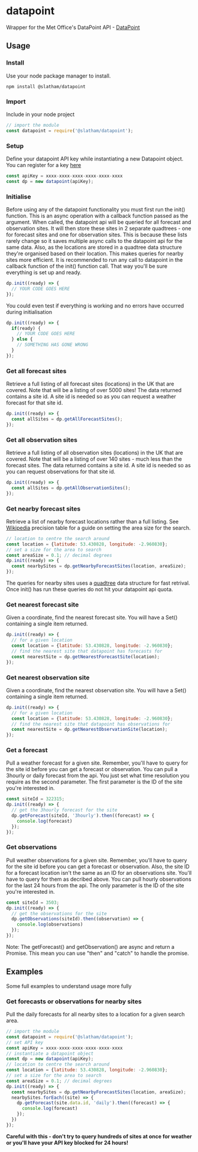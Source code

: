 # datapoint
Wrapper for the Met Office's DataPoint API - [DataPoint](https://www.metoffice.gov.uk/datapoint)

## Usage

### Install
Use your node package manager to install.
```
npm install @slatham/datapoint
```

### Import
Include in your node project
```javascript
// import the module
const datapoint = require('@slatham/datapoint');
```
### Setup
Define your datapoint API key while instantiating a new Datapoint object.  You can register for a key [here](https://register.metoffice.gov.uk/WaveRegistrationClient/public/register.do?service=datapoint)
```javascript
const apiKey = xxxx-xxxx-xxxx-xxxx-xxxx-xxxx
const dp = new datapoint(apiKey);
```

### Initialise
Before using any of the datapoint functionality you must first run the init() function.  This is an async operation with a callback function passed as the argument.  When called, the datapoint api will be queried for all forecast and observation sites.  It will then store these sites in 2 separate quadtrees - one for forecast sites and one for observation sites.  This is because these lists rarely change so it saves multiple async calls to the datapoint api for the same data.  Also, as the locations are stored in a quadtree data structure they're organised based on their location.  This makes queries for nearby sites more efficient.  It is recommended to run any call to datapoint in the callback function of the init() function call.  That way you'll be sure everything is set up and ready. 
```javascript
dp.init((ready) => {
  // YOUR CODE GOES HERE
});
```
You could even test if everything is working and no errors have occurred during initialisation
```javascript
dp.init((ready) => {
  if(ready) {
    // YOUR CODE GOES HERE
  } else {
    // SOMETHING HAS GONE WRONG
  }
});
````

### Get all forecast sites
Retrieve a full listing of all forecast sites (locations) in the UK that are covered.  Note that will be a listing of over 5000 sites!  The data returned contains a site id.  A site id is needed so as you can request a weather forecast for that site id.
```javascript
dp.init((ready) => {
  const allSites = dp.getAllForecastSites();
});
```
### Get all observation sites
Retrieve a full listing of all observation sites (locations) in the UK that are covered.  Note that will be a listing of over 140 sites - much less than the forecast sites.  The data returned contains a site id.  A site id is needed so as you can request observations for that site id.
```javascript
dp.init((ready) => {
  const allSites = dp.getAllObservationSites();
});
```

### Get nearby forecast sites
Retrieve a list of nearby forecast locations rather than a full listing.  See [Wikipedia](https://en.wikipedia.org/wiki/Decimal_degrees) precision table for a guide on setting the area size for the search.
```javascript
// location to centre the search around
const location = {latitude: 53.430828, longitude: -2.960830};
// set a size for the area to search
const areaSize = 0.1; // decimal degrees
dp.init((ready) => {
  const nearbySites = dp.getNearbyForecastSites(location, areaSize);
});
```
The queries for nearby sites uses a [quadtree](https://github.com/slatham/quadtree) data structure for fast retrival.  Once init() has run these queries do not hit your datapoint api quota.

### Get nearest forecast site
Given a coordinate, find the nearest forecast site.  You will have a Set() containing a single item returned.
```javascript
dp.init((ready) => {
  // for a given location
  const location = {latitude: 53.430828, longitude: -2.960830};
  // find the nearest site that datapoint has forecasts for
  const nearestSite = dp.getNearestForecastSite(location);
});
```
### Get nearest observation site
Given a coordinate, find the nearest observation site.  You will have a Set() containing a single item returned.
```javascript
dp.init((ready) => {
  // for a given location
  const location = {latitude: 53.430828, longitude: -2.960830};
  // find the nearest site that datapoint has observations for
  const nearestSite = dp.getNearestObservationSite(location);
});
```

### Get a forecast
Pull a weather forecast for a given site.  Remember, you'll have to query for the site id before you can get a forecast or observation.  You can pull a 3hourly or daily forecast from the api.  You just set what time resolution you require as the second parameter.  The first parameter is the ID of the site you're interested in.
```javascript
const siteId = 322315;
dp.init((ready) => {
  // get the 3hourly forecast for the site
  dp.getForecast(siteId, '3hourly').then((forecast) => {
    console.log(forecast)
  });
});
```
### Get observations
Pull weather observations for a given site.  Remember, you'll have to query for the site id before you can get a forecast or observation.  Also, the site ID for a forecast location isn't the same as an ID for an observations site.  You'll have to query for them as decribed above.  You can pull hourly observations for the last 24 hours from the api.  The only parameter is the ID of the site you're interested in.
```javascript
const siteId = 3503;
dp.init((ready) => {
  // get the observations for the site
  dp.getObservations(siteId).then((observation) => {
    console.log(observations)
  });
});
```
Note: The getForecast() and getObservation() are async and return a Promise.  This mean you can use "then" and "catch" to handle the promise.

## Examples

Some full examples to understand usage more fully

### Get forecasts or observations for nearby sites
Pull the daily forecasts for all nearby sites to a location for a given search area.
```javascript
// import the module
const datapoint = require('@slatham/datapoint');
// set API key
const apiKey = xxxx-xxxx-xxxx-xxxx-xxxx-xxxx
// instantiate a datapoint object
const dp = new datapoint(apiKey);
// location to centre the search around
const location = {latitude: 53.430828, longitude: -2.960830};
// set a size for the area to search
const areaSize = 0.1; // decimal degrees
dp.init((ready) => {
  const nearbySites = dp.getNearbyForecastSites(location, areaSize);
  nearbySites.forEach((site) => {
    dp.getForecast(site.data.id, 'daily').then((forecast) => {
      console.log(forecast)
    });
  })
});

```
__Careful with this - don't try to query hundreds of sites at once for weather or you'll have your API key blocked for 24 hours!__
